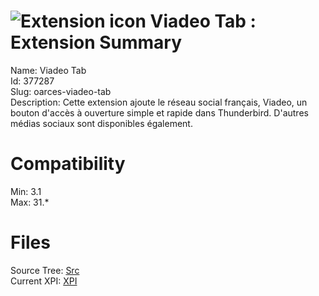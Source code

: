# ![Extension icon](https://addons.thunderbird.net/user-media/addon_icons/377/377287-64.png?modified=1339586421) Viadeo Tab : Extension Summary

Name: Viadeo Tab  
Id: 377287  
Slug: oarces-viadeo-tab  
Description: Cette extension ajoute le réseau social français, Viadeo, un bouton d'accès à ouverture simple et rapide dans Thunderbird.
D'autres médias sociaux sont disponibles également.
  

# Compatibility
Min: 3.1  
Max: 31.*  

# Files

Source Tree: [Src](C:/Dev/Thunderbird/ThunderKdB/xall/xOther/377287-oarces-viadeo-tab/src)  
Current XPI: [XPI](C:/Dev/Thunderbird/ThunderKdB/xall/xOther/377287-oarces-viadeo-tab/xpi)  



